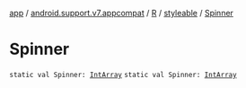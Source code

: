 [app](../../../index.md) / [android.support.v7.appcompat](../../index.md) / [R](../index.md) / [styleable](index.md) / [Spinner](.)

# Spinner

`static val Spinner: `[`IntArray`](https://kotlinlang.org/api/latest/jvm/stdlib/kotlin/-int-array/index.html)
`static val Spinner: `[`IntArray`](https://kotlinlang.org/api/latest/jvm/stdlib/kotlin/-int-array/index.html)